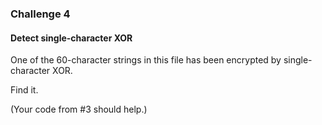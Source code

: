 ### Challenge 4
#### Detect single-character XOR

One of the 60-character strings in this file has been encrypted by single-character XOR.

Find it.

(Your code from #3 should help.)
